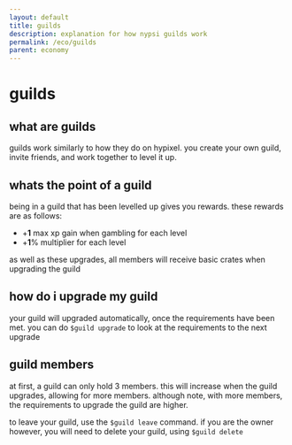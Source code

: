```yaml
---
layout: default
title: guilds
description: explanation for how nypsi guilds work
permalink: /eco/guilds
parent: economy
---
```


# guilds

## what are guilds

guilds work similarly to how they do on hypixel. you create your own guild, invite friends, and work together to level it up.

## whats the point of a guild

being in a guild that has been levelled up gives you rewards. these rewards are as follows:

-   +**1** max xp gain when gambling for each level
-   +**1**% multiplier for each level

as well as these upgrades, all members will receive basic crates when upgrading the guild

## how do i upgrade my guild

your guild will upgraded automatically, once the requirements have been met. you can do `$guild upgrade` to look at the
requirements to the next upgrade

## guild members

at first, a guild can only hold 3 members. this will increase when the guild upgrades, allowing for more members. although
note, with more members, the requirements to upgrade the guild are higher.

to leave your guild, use the `$guild leave` command. if you are the owner however, you will need to delete your guild, using
`$guild delete`
